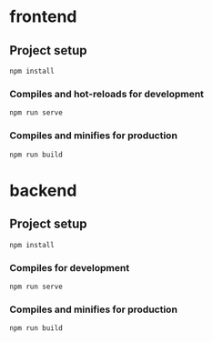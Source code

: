 # frontend

## Project setup
```
npm install
```

### Compiles and hot-reloads for development
```
npm run serve
```

### Compiles and minifies for production
```
npm run build
```
# backend

## Project setup
```
npm install
```

### Compiles for development
```
npm run serve
```

### Compiles and minifies for production
```
npm run build
```
